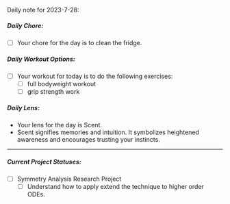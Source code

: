 Daily note for 2023-7-28:

##### Daily Chore:
- [ ] Your chore for the day is to clean the fridge.

##### Daily Workout Options:
- [ ] Your workout for today is to do the following exercises:
    - [ ] full bodyweight workout
    - [ ] grip strength work

##### Daily Lens:
- Your lens for the day is Scent.
- Scent signifies memories and intuition. It symbolizes heightened awareness and encourages trusting your instincts.
------------------------------------
##### Current Project Statuses:
- [ ] Symmetry Analysis Research Project
    - [ ] Understand how to apply extend the technique to higher order ODEs.

